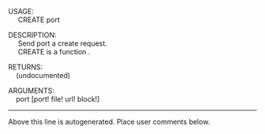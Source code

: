 USAGE:  
&nbsp;&nbsp;&nbsp;&nbsp;&nbsp;CREATE&nbsp;port&nbsp;  
  
DESCRIPTION:  
&nbsp;&nbsp;&nbsp;&nbsp;&nbsp;Send&nbsp;port&nbsp;a&nbsp;create&nbsp;request.  
&nbsp;&nbsp;&nbsp;&nbsp;&nbsp;CREATE&nbsp;is&nbsp;a&nbsp;function&nbsp;.  
  
RETURNS:  
&nbsp;&nbsp;&nbsp;&nbsp;(undocumented)  
  
ARGUMENTS:  
&nbsp;&nbsp;&nbsp;&nbsp;port&nbsp;[port!&nbsp;file!&nbsp;url!&nbsp;block!]  
___
Above this line is autogenerated. Place user comments below.